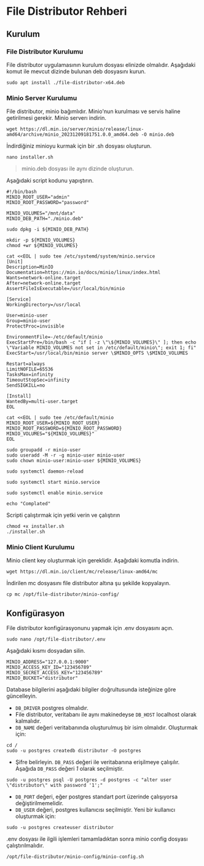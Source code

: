 # File Distributor Rehberi

## Kurulum

### File Distributor Kurulumu
File distributor uygulamasının kurulum dosyası elinizde olmalıdır. Aşağıdaki komut ile mevcut dizinde bulunan deb dosyasını kurun.
```
sudo apt install ./file-distributor-x64.deb
```

### Minio Server Kurulumu
File distributor, minio bağımlıdır. Minio'nun kurulması ve servis haline getirilmesi gerekir.
Minio serverı indirin.
```
wget https://dl.min.io/server/minio/release/linux-amd64/archive/minio_20231209181751.0.0_amd64.deb -O minio.deb
```
İndirdiğiniz minioyu kurmak için bir .sh dosyası oluşturun.
```
nano installer.sh
```
> minio.deb dosyası ile aynı dizinde oluşturun.

Aşağıdaki script kodunu yapıştırın.
```
#!/bin/bash
MINIO_ROOT_USER="admin"
MINIO_ROOT_PASSWORD="password"

MINIO_VOLUMES="/mnt/data"
MINIO_DEB_PATH="./minio.deb"

sudo dpkg -i ${MINIO_DEB_PATH} 

mkdir -p ${MINIO_VOLUMES}
chmod +wr ${MINIO_VOLUMES}

cat <<EOL | sudo tee /etc/systemd/system/minio.service
[Unit]
Description=MinIO
Documentation=https://min.io/docs/minio/linux/index.html
Wants=network-online.target
After=network-online.target
AssertFileIsExecutable=/usr/local/bin/minio

[Service]
WorkingDirectory=/usr/local

User=minio-user
Group=minio-user
ProtectProc=invisible

EnvironmentFile=-/etc/default/minio
ExecStartPre=/bin/bash -c "if [ -z \"\${MINIO_VOLUMES}\" ]; then echo \"Variable MINIO_VOLUMES not set in /etc/default/minio\"; exit 1; fi"
ExecStart=/usr/local/bin/minio server \$MINIO_OPTS \$MINIO_VOLUMES

Restart=always
LimitNOFILE=65536
TasksMax=infinity
TimeoutStopSec=infinity
SendSIGKILL=no

[Install]
WantedBy=multi-user.target
EOL

cat <<EOL | sudo tee /etc/default/minio
MINIO_ROOT_USER=${MINIO_ROOT_USER}
MINIO_ROOT_PASSWORD=${MINIO_ROOT_PASSWORD}
MINIO_VOLUMES="${MINIO_VOLUMES}"
EOL

sudo groupadd -r minio-user
sudo useradd -M -r -g minio-user minio-user
sudo chown minio-user:minio-user ${MINIO_VOLUMES}

sudo systemctl daemon-reload

sudo systemctl start minio.service

sudo systemctl enable minio.service

echo "Complated"
```

Scripti çalıştırmak için yetki verin ve çalıştırın
```
chmod +x installer.sh
./installer.sh
```

### Minio Client Kurulumu
Minio client key oluşturmak için gereklidir. Aşağıdaki komutla indirin.
```
wget https://dl.min.io/client/mc/release/linux-amd64/mc
```
İndirilen mc dosyasını file distributor altına şu şekilde kopyalayın.
```
cp mc /opt/file-distributor/minio-config/
```

## Konfigürasyon
File distributor konfigürasyonunu yapmak için .env dosyasını açın.
```
sudo nano /opt/file-distributor/.env
```
Aşağıdaki kısmı dosyadan silin.
```
MINIO_ADDRESS="127.0.0.1:9000"
MINIO_ACCESS_KEY_ID="123456789"
MINIO_SECRET_ACCESS_KEY="123456789"
MINIO_BUCKET="distributor"
```
Database bilgilerini aşağıdaki bilgiler doğrultusunda isteğinize göre güncelleyin.
- `DB_DRIVER` postgres olmalıdır.
- File distributor, veritabanı ile aynı makinedeyse `DB_HOST` localhost olarak kalmalıdır.
- `DB_NAME` değeri veritabanında oluşturulmuş bir isim olmalıdır. Oluşturmak için:
```
cd /
sudo -u postgres createdb distributor -O postgres
```
- Şifre belirleyin. `DB_PASS` değeri ile veritabanına erişilmeye çalışılır. Aşağıda `DB_PASS` değeri _1_ olarak seçilmiştir.
```
sudo -u postgres psql -U postgres -d postgres -c "alter user \"distributor\" with password '1';"
```
- `DB_PORT` değeri, eğer postgres standart port üzerinde çalışıyorsa değiştirilmemelidir.
- `DB_USER` değeri, postgres kullanıcısı seçilmiştir. Yeni bir kullanıcı oluşturmak için:
```
sudo -u postgres createuser distributor
```

.env dosyası ile ilgili işlemleri tamamladıktan sonra minio config dosyası çalıştırılmalıdır.
```
/opt/file-distributor/minio-config/minio-config.sh
```



